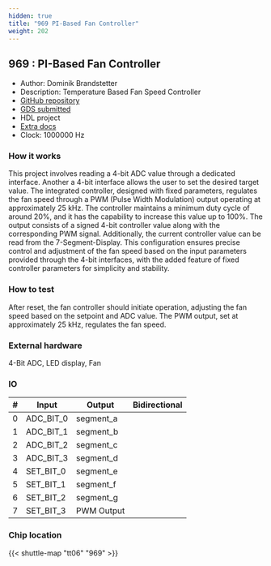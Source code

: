```yaml
---
hidden: true
title: "969 PI-Based Fan Controller"
weight: 202
---
```


## 969 : PI-Based Fan Controller

* Author: Dominik Brandstetter
* Description: Temperature Based Fan Speed Controller
* [GitHub repository](https://github.com/DomnikBrandstetter/jku-tt06-PID_FanCTRL)
* [GDS submitted](https://github.com/DomnikBrandstetter/jku-tt06-PID_FanCTRL/actions/runs/8627696873)
* HDL project
* [Extra docs]()
* Clock: 1000000 Hz

<!---

This file is used to generate your project datasheet. Please fill in the information below and delete any unused
sections.

You can also include images in this folder and reference them in the markdown. Each image must be less than
512 kb in size, and the combined size of all images must be less than 1 MB.
-->


### How it works

This project involves reading a 4-bit ADC value through a dedicated interface.
Another a 4-bit interface allows the user to set the desired target value.
The integrated controller, designed with fixed parameters, regulates the fan speed
through a PWM (Pulse Width Modulation) output operating at approximately 25 kHz.
The controller maintains a minimum duty cycle of around 20%, and it has the capability
to increase this value up to 100%. The output consists of a signed 4-bit controller value
along with the corresponding PWM signal. Additionally, the current controller value can be read from
the 7-Segment-Display. This configuration ensures precise control and adjustment of the
fan speed based on the input parameters provided through the 4-bit interfaces,
with the added feature of fixed controller parameters for simplicity and stability.

### How to test

After reset, the fan controller should initiate operation, adjusting the fan speed based on the setpoint and ADC value.
The PWM output, set at approximately 25 kHz, regulates the fan speed.

### External hardware

4-Bit ADC, LED display, Fan


### IO

| #             | Input    | Output   | Bidirectional   |
| ------------- | -------- | -------- | --------------- |
| 0 | ADC_BIT_0  | segment_a  |      |
| 1 | ADC_BIT_1  | segment_b  |      |
| 2 | ADC_BIT_2  | segment_c  |      |
| 3 | ADC_BIT_3  | segment_d  |      |
| 4 | SET_BIT_0  | segment_e  |      |
| 5 | SET_BIT_1  | segment_f  |      |
| 6 | SET_BIT_2  | segment_g  |      |
| 7 | SET_BIT_3  | PWM Output  |      |


### Chip location

{{< shuttle-map "tt06" "969" >}}
